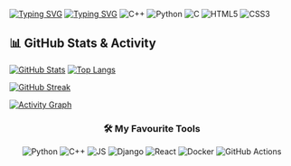 [![Typing SVG](https://readme-typing-svg.demolab.com?font=Fira+Code&pause=1000&color=F70218&width=435&lines=I'am+Alexander+Rasskazov%2C+18+y.o)](https://git.io/typing-svg)
[![Typing SVG](https://readme-typing-svg.demolab.com?font=Fira+Code&pause=1000&color=F7991A&width=435&lines=Programmer%2C+Sys.Admin%2C+student)](https://git.io/typing-svg)
![C++](https://img.shields.io/badge/C++-00599C?logo=c%2B%2B&logoColor=white)
![Python](https://img.shields.io/badge/Python-3776AB?logo=python&logoColor=white)
![C](https://img.shields.io/badge/C-A8B9CC?logo=c&logoColor=black)
![HTML5](https://img.shields.io/badge/HTML5-E34F26?logo=html5&logoColor=white)
![CSS3](https://img.shields.io/badge/CSS3-1572B6?logo=css3&logoColor=white)
## 📊 GitHub Stats & Activity

[![GitHub Stats](https://github-readme-stats.vercel.app/api?username=dkoooul&show_icons=true&theme=radical)](https://github.com/dkoooul)
[![Top Langs](https://github-readme-stats.vercel.app/api/top-langs/?username=dkoooul&layout=compact&theme=radical)](https://github.com/dkoooul)

[![GitHub Streak](https://streak-stats.demolab.com/?user=dkoooul&theme=radical)](https://git.io/streak-stats)

[![Activity Graph](https://github-readme-activity-graph.vercel.app/graph?username=dkoooul&theme=react-dark)](https://github.com/ashutosh00710/github-readme-activity-graph)

<h3 align="center">🛠️ My Favourite Tools</h3>

<p align="center">
  <!-- Языки -->
  <img src="https://img.shields.io/badge/Python-3776AB?style=flat-square&logo=python&logoColor=white" alt="Python">
  <img src="https://img.shields.io/badge/C++-00599C?style=flat-square&logo=c%2B%2B&logoColor=white" alt="C++">
  <img src="https://img.shields.io/badge/JavaScript-F7DF1E?style=flat-square&logo=javascript&logoColor=black" alt="JS">
  
  <!-- Фреймворки -->
  <img src="https://img.shields.io/badge/Django-092E20?style=flat-square&logo=django&logoColor=white" alt="Django">
  <img src="https://img.shields.io/badge/React-61DAFB?style=flat-square&logo=react&logoColor=black" alt="React">
  
  <!-- Инструменты -->
  <img src="https://img.shields.io/badge/Docker-2496ED?style=flat-square&logo=docker&logoColor=white" alt="Docker">
  <img src="https://img.shields.io/badge/GitHub_Actions-2088FF?style=flat-square&logo=github-actions&logoColor=white" alt="GitHub Actions">
</p>
